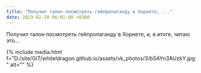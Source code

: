 ```yaml
---
title: "Получил талон посмотреть гейпропаганду в Хорнете, ..."
date: 2023-02-20 06:01:00 +0300
---
```


Получил талон посмотреть гейпропаганду в Хорнете, а, в итоге, читаю это...

{% include media.html f="D:/site/GiT/whiteldragon.github.io/assets/vk_photos/3/b5AYn3AUzkY.jpg" alt="" %}
